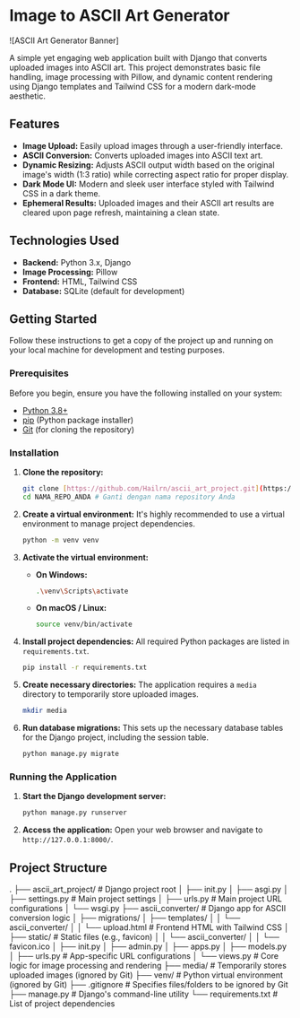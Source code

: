 # Image to ASCII Art Generator

![ASCII Art Generator Banner]

A simple yet engaging web application built with Django that converts uploaded images into ASCII art. This project demonstrates basic file handling, image processing with Pillow, and dynamic content rendering using Django templates and Tailwind CSS for a modern dark-mode aesthetic.

## Features

* **Image Upload:** Easily upload images through a user-friendly interface.
* **ASCII Conversion:** Converts uploaded images into ASCII text art.
* **Dynamic Resizing:** Adjusts ASCII output width based on the original image's width (1:3 ratio) while correcting aspect ratio for proper display.
* **Dark Mode UI:** Modern and sleek user interface styled with Tailwind CSS in a dark theme.
* **Ephemeral Results:** Uploaded images and their ASCII art results are cleared upon page refresh, maintaining a clean state.

## Technologies Used

* **Backend:** Python 3.x, Django
* **Image Processing:** Pillow
* **Frontend:** HTML, Tailwind CSS
* **Database:** SQLite (default for development)

## Getting Started

Follow these instructions to get a copy of the project up and running on your local machine for development and testing purposes.

### Prerequisites

Before you begin, ensure you have the following installed on your system:

* [Python 3.8+](https://www.python.org/downloads/)
* [pip](https://pip.pypa.io/en/stable/installation/) (Python package installer)
* [Git](https://git-scm.com/downloads) (for cloning the repository)

### Installation

1.  **Clone the repository:**

    ```bash
    git clone [https://github.com/Hailrn/ascii_art_project.git](https://github.com/USERNAME_ANDA/NAMA_REPO_ANDA.git)
    cd NAMA_REPO_ANDA # Ganti dengan nama repository Anda
    ```

2.  **Create a virtual environment:**
    It's highly recommended to use a virtual environment to manage project dependencies.

    ```bash
    python -m venv venv
    ```

3.  **Activate the virtual environment:**

    * **On Windows:**
        ```bash
        .\venv\Scripts\activate
        ```
    * **On macOS / Linux:**
        ```bash
        source venv/bin/activate
        ```

4.  **Install project dependencies:**
    All required Python packages are listed in `requirements.txt`.

    ```bash
    pip install -r requirements.txt
    ```

5.  **Create necessary directories:**
    The application requires a `media` directory to temporarily store uploaded images.

    ```bash
    mkdir media
    ```

6.  **Run database migrations:**
    This sets up the necessary database tables for the Django project, including the session table.

    ```bash
    python manage.py migrate
    ```

### Running the Application

1.  **Start the Django development server:**

    ```bash
    python manage.py runserver
    ```

2.  **Access the application:**
    Open your web browser and navigate to `http://127.0.0.1:8000/`.

## Project Structure
.
├── ascii_art_project/           # Django project root
│   ├── init.py
│   ├── asgi.py
│   ├── settings.py              # Main project settings
│   ├── urls.py                  # Main project URL configurations
│   └── wsgi.py
├── ascii_converter/             # Django app for ASCII conversion logic
│   ├── migrations/
│   ├── templates/
│   │   └── ascii_converter/
│   │       └── upload.html      # Frontend HTML with Tailwind CSS
│   ├── static/                  # Static files (e.g., favicon)
│   │   └── ascii_converter/
│   │       └── favicon.ico
│   ├── init.py
│   ├── admin.py
│   ├── apps.py
│   ├── models.py
│   ├── urls.py                  # App-specific URL configurations
│   └── views.py                 # Core logic for image processing and rendering
├── media/                       # Temporarily stores uploaded images (ignored by Git)
├── venv/                        # Python virtual environment (ignored by Git)
├── .gitignore                   # Specifies files/folders to be ignored by Git
├── manage.py                    # Django's command-line utility
└── requirements.txt             # List of project dependencies
